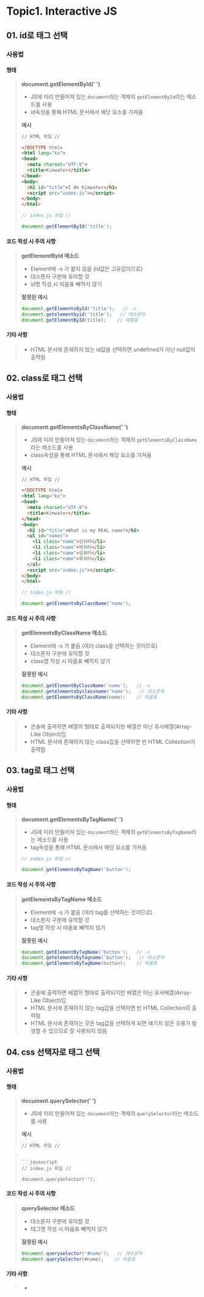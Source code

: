# Topic1. Interactive JS

## 01. id로 태그 선택
### 사용법
#### 형태
> **document.getElementById(' ')**
> - JS에 미리 만들어져 있는 `document`라는 객체의 `getElementById`라는 메소드를 사용
> - id속성을 통해 HTML 문서에서 해당 요소를 가져옴
>
> **예시**
> ```html
> // HTML 파일 //
> 
> <!DOCTYPE html>
> <html lang="ko">
> <head>
>   <meta charset="UTF-8">
>   <title>Kimwater</title>
> </head>
> <body>
>   <h1 id="title">I Am Kimwater</h1>
>   <script src="index.js"></script>
> </body>
> </html>
> ```
>
> ```javascript
> // index.js 파일 //
> 
> document.getElementById('title');
> ```

#### 코드 작성 시 주의 사항
> **getElementById 메소드**
> - Element에 -s 가 붙지 않음 (id값은 고유값이므로)
> - 대소문자 구분에 유의할 것
> - id명 작성 시 따옴표 빼먹지 않기
>
> **잘못된 예시**
> ```javascript
> document.getElementsById('title');   // -s
> document.getelementbyid('title');   // 대소문자
> document.getElementById(title);    // 따옴표
> ```

#### 기타 사항
> * HTML 문서에 존재하지 않는 id값을 선택하면 undefined가 아닌 null값이 출력됨



## 02. class로 태그 선택
### 사용법
#### 형태
> **document.getElementsByClassName(' ')**
> - JS에 미리 만들어져 있는 `document`라는 객체의 `getElementsByClassName`라는 메소드를 사용
> - class속성을 통해 HTML 문서에서 해당 요소를 가져옴
>
> **예시**
> ```html
> // HTML 파일 //
> 
> <!DOCTYPE html>
> <html lang="ko">
> <head>
>   <meta charset="UTF-8">
>   <title>Kimwater</title>
> </head>
> <body>
>   <h2 id="title">What is my REAL name?</h2>
>   <ul id="names">
>     <li class="name">김워터</li>
>     <li class="name">박워터</li>
>     <li class="name">임워터</li>
>     <li class="name">류워터</li>
>   </ul>
>   <script src="index.js"></script>
> </body>
> </html>
> ```
>
> ```javascript
> // index.js 파일 // 
> 
> document.getElementsByClassName('name');
> ```

#### 코드 작성 시 주의 사항
> **getElementsByClassName 메소드**
> - Element에 -s 가 붙음 (여러 class를 선택하는 것이므로)
> - 대소문자 구분에 유의할 것
> - class명 작성 시 따옴표 빼먹지 않기
>
> **잘못된 예시**
> ```javascript
> document.getElementByClassName('name');   // -s
> document.getelementsbyclassname('name');   // 대소문자
> document.getElementsByClassName(name);    // 따옴표
> ```

#### 기타 사항
> * 콘솔에 출력하면 배열의 형태로 출력되지만 배열은 아닌 유사배열(Array-Like Object)임
> * HTML 문서에 존재하지 않는 class값을 선택하면 빈 HTML Collection이 출력됨



## 03. tag로 태그 선택
### 사용법
#### 형태
> **document.getElementsByTagName(' ')**
> - JS에 미리 만들어져 있는 `document`라는 객체의 `getElementsByTagName`라는 메소드를 사용
> - tag속성을 통해 HTML 문서에서 해당 요소를 가져옴
>
> ```javascript
> // index.js 파일 // 
> 
> document.getElementsByTagName('button');
> ```

#### 코드 작성 시 주의 사항
> **getElementsByTagName 메소드**
> - Element에 -s 가 붙음 (여러 tag를 선택하는 것이므로)
> - 대소문자 구분에 유의할 것
> - tag명 작성 시 따옴표 빼먹지 않기
>
> **잘못된 예시**
> ```javascript
> document.getElementByTagName('button');   // -s
> document.getelementsbyTagname('button');   // 대소문자
> document.getElementsByTagName(button);    // 따옴표
> ```

#### 기타 사항
> * 콘솔에 출력하면 배열의 형태로 출력되지만 배열은 아닌 유사배열(Array-Like Object)임
> * HTML 문서에 존재하지 않는 tag값을 선택하면 빈 HTML Collection이 출력됨
> * HTML 문서에 존재하는 모든 tag값을 선택하게 되면 예기치 않은 오류가 발생할 수 있으므로 잘 사용되지 않음



## 04. css 선택자로 태그 선택
### 사용법
#### 형태
> **document.querySelector(' ')**
> - JS에 미리 만들어져 있는 `document`라는 객체의 `querySelector`라는 메소드를 사용
>
> **예시**
> ```html
> // HTML 파일 //
> 

> ```
>
> ```javascript
> // index.js 파일 // 
> 
> document.querySelector('');
> ```

#### 코드 작성 시 주의 사항
> **querySelector 메소드**
> - 대소문자 구분에 유의할 것
> - 태그명 작성 시 따옴표 빼먹지 않기
>
> **잘못된 예시**
> ```javascript
> document.queryselector('#name');   // 대소문자
> document.querySelector(#name);    // 따옴표
> ```

#### 기타 사항
> * 